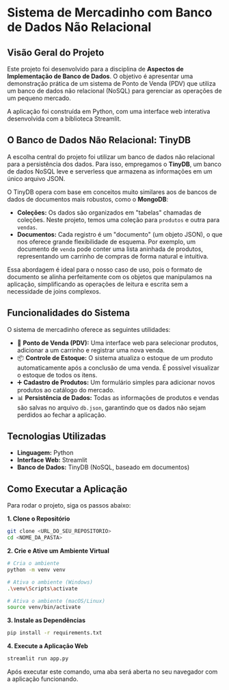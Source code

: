 # Sistema de Mercadinho com Banco de Dados Não Relacional

## Visão Geral do Projeto

Este projeto foi desenvolvido para a disciplina de **Aspectos de Implementação de Banco de Dados**. O objetivo é apresentar uma demonstração prática de um sistema de Ponto de Venda (PDV) que utiliza um banco de dados não relacional (NoSQL) para gerenciar as operações de um pequeno mercado.

A aplicação foi construída em Python, com uma interface web interativa desenvolvida com a biblioteca Streamlit.

## O Banco de Dados Não Relacional: TinyDB

A escolha central do projeto foi utilizar um banco de dados não relacional para a persistência dos dados. Para isso, empregamos o **TinyDB**, um banco de dados NoSQL leve e serverless que armazena as informações em um único arquivo JSON.

O TinyDB opera com base em conceitos muito similares aos de bancos de dados de documentos mais robustos, como o **MongoDB**:

* **Coleções:** Os dados são organizados em "tabelas" chamadas de coleções. Neste projeto, temos uma coleção para `produtos` e outra para `vendas`.
* **Documentos:** Cada registro é um "documento" (um objeto JSON), o que nos oferece grande flexibilidade de esquema. Por exemplo, um documento de `venda` pode conter uma lista aninhada de produtos, representando um carrinho de compras de forma natural e intuitiva.

Essa abordagem é ideal para o nosso caso de uso, pois o formato de documento se alinha perfeitamente com os objetos que manipulamos na aplicação, simplificando as operações de leitura e escrita sem a necessidade de joins complexos.

## Funcionalidades do Sistema

O sistema de mercadinho oferece as seguintes utilidades:

* 🛒 **Ponto de Venda (PDV):** Uma interface web para selecionar produtos, adicionar a um carrinho e registrar uma nova venda.
* 📦 **Controle de Estoque:** O sistema atualiza o estoque de um produto automaticamente após a conclusão de uma venda. É possível visualizar o estoque de todos os itens.
* ➕ **Cadastro de Produtos:** Um formulário simples para adicionar novos produtos ao catálogo do mercado.
* 📊 **Persistência de Dados:** Todas as informações de produtos e vendas são salvas no arquivo `db.json`, garantindo que os dados não sejam perdidos ao fechar a aplicação.

## Tecnologias Utilizadas

* **Linguagem:** Python
* **Interface Web:** Streamlit
* **Banco de Dados:** TinyDB (NoSQL, baseado em documentos)

## Como Executar a Aplicação

Para rodar o projeto, siga os passos abaixo:

**1. Clone o Repositório**
```bash
git clone <URL_DO_SEU_REPOSITORIO>
cd <NOME_DA_PASTA>
```

**2. Crie e Ative um Ambiente Virtual**
```bash
# Cria o ambiente
python -m venv venv

# Ativa o ambiente (Windows)
.\venv\Scripts\activate

# Ativa o ambiente (macOS/Linux)
source venv/bin/activate
```

**3. Instale as Dependências**
```bash
pip install -r requirements.txt
```

**4. Execute a Aplicação Web**
```bash
streamlit run app.py
```
Após executar este comando, uma aba será aberta no seu navegador com a aplicação funcionando.